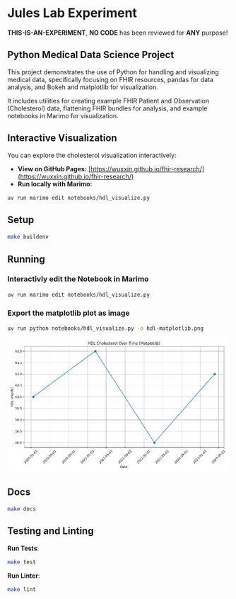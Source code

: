 # Jules Lab Experiment

**THIS-IS-AN-EXPERIMENT**, **NO CODE** has been reviewed for **ANY** purpose!

## Python Medical Data Science Project

This project demonstrates the use of Python for handling and visualizing medical data,
specifically focusing on FHIR resources,
pandas for data analysis, and Bokeh and matplotlib for visualization.

It includes utilities for creating example FHIR Patient and Observation
(Cholesterol) data, flattening FHIR bundles for analysis,
and example notebooks in Marimo for visualization.

## Interactive Visualization

You can explore the cholesterol visualization interactively:

- **View on GitHub Pages:** [https://wuxxin.github.io/fhir-research/](https://wuxxin.github.io/fhir-research/)
- **Run locally with Marimo:**

```sh
uv run marimo edit notebooks/hdl_visualize.py
```

## Setup

```sh
make buildenv
```

## Running

### Interactivly edit the Notebook in Marimo

```bash
uv run marimo edit notebooks/hdl_visualize.py
```

### Export the matplotlib plot as image

```bash
uv run python notebooks/hdl_visualize.py -o hdl-matplotlib.png
```

![HDL-Plot](hdl-matplotlib.png)

## Docs

```bash
make docs
```

## Testing and Linting

**Run Tests**:

```bash
make test
```

**Run Linter**:

```bash
make lint
```

